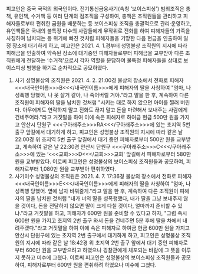 피고인은 중국 국적의 외국인이다.
전기통신금융사기(속칭 ‘보이스피싱') 범죄조직은 총책, 유인책, 수거책 등 여러 단계의 점조직을 구성하여, 총책은 조직원들을 관리하고 피해자들로부터 편취한 금원을 배분하는 등 보이스피싱 조직을 총괄적으로 관리·운영하고, 유인책들은 국내의 불특정 다수의 사람들에게 무작위로 전화를 하여 피해자들의 가족을 사칭하여 납치되는 등 위기에 빠진 것처럼 피해자들을 기망한 다음 현금을 인출하여 일정 장소에 대기하게 하고, 피고인은 2021. 4. 1.경부터 성명불상 조직원의 지시에 따라 피해금을 인출하여 약속된 장소에 대기중인 피해자들로부터 피해금을 교부받아 다른 조직원에게 전달하는 ‘수거책'으로서 각자 역할을 분담하여 불특정 피해자들을 상대로 보이스피싱 범행을 하기로 순차적으로 공모하였다.
1. 사기
성명불상의 조직원은 2021. 4. 2. 21:00경 불상의 장소에서 전화로 피해자 <<<내국인이름>>>B<<</내국인이름>>>에게 피해자의 딸을 사칭하여 "엄마, 나 성폭행 당했어, 나 못 살거 같아, 나 죽어버릴 거야."라고 말을 한 후, 계속하여 다른 조직원이 피해자의 딸을 납치한 것처럼 "시키는 대로 하지 않으면 아이를 찔러 버린다. 아무에게도 연락하지 말고 전화도 끊지 말고 돈을 마련해서 보내주는 사람에게 건네주어라."라고 거짓말을 하여 이에 속은 피해자로 하여금 현금 500만 원을 가지고 안산시 단원구 <<<구아래주소>>>RA<<</구아래주소>>>에 있는 초지역 5번 출구 앞길에서 대기하게 하고, 피고인은 성명불상 조직원의 지시에 따라 같은 날 22:00경 위 초지역 5번 출구 앞길에서 대기 중인 피해자로부터 500만 원을 교부받고, 계속하여 같은 날 22:30경 안산시 단원구 <<<구아래주소>>>C<<</구아래주소>>>에 있는 ‘<<<교회>>>D<<</교회>>>교회' 앞길에서 피해자로부터 580만 원을 교부받았다.
이로써 피고인은 성명불상의 보이스피싱 조직원들과 공모하여, 피해자로부터 1,080만 원을 교부받아 편취하였다.
2. 사기미수
성명불상의 조직원은 2021. 4. 7. 17:36경 불상의 장소에서 전화로 피해자 <<<내국인이름>>>E<<</내국인이름>>>에게 피해자의 딸을 사칭하여 "엄마, 나 성폭행 당했어. 옆에 남자 바꿔줄게."라고 말을 한 후, 계속하여 다른 조직원이 피해자의 딸을 납치한 것처럼 "내가 너의 딸을 성폭행했다, 내가 딸을 그냥 보내주지 않을 것이다, 돈을 전달하지 않으면 딸이 크게 다칠 것이다, 얼마까지 준비할 수 있냐."라고 거짓말을 하고, 피해자가 600만 원을 준비할 수 있다고 하자, "그럼 즉시 600만 원을 가지고 초지역 2번 출구 와서 돈을 건네주면 5분 후에 딸을 차에서 내려주겠다."라고 거짓말을 하여 이에 속은 피해자로 하여금 현금 600만 원을 가지고 안산시 단원구에 있는 초지역 2번 출구에서 대기하게 하고, 피고인은 성명불상 조직원의 지시에 따라 같은 날 18:42경 위 초지역 2번 출구 앞에서 대기 중인 피해자로부터 600만 원을 교부받으려고 하였으나 경찰관에게 체포되는 바람에 그 뜻을 이루지 못하고 미수에 그쳤다.
이로써 피고인은 성명불상의 보이스피싱 조직원들과 공모하여, 피해자로부터 600만 원을 편취하려 하였으나 미수에 그쳤다.